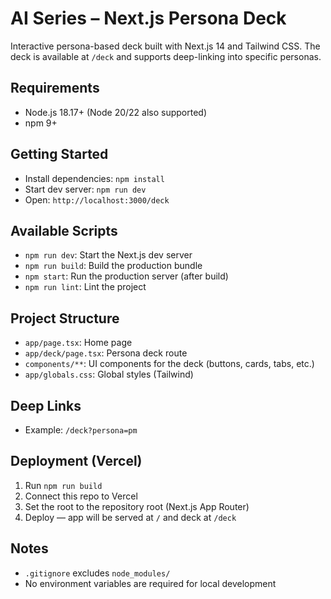# AI Series – Next.js Persona Deck

Interactive persona-based deck built with Next.js 14 and Tailwind CSS. The deck is available at `/deck` and supports deep-linking into specific personas.

## Requirements
- Node.js 18.17+ (Node 20/22 also supported)
- npm 9+

## Getting Started
- Install dependencies: `npm install`
- Start dev server: `npm run dev`
- Open: `http://localhost:3000/deck`

## Available Scripts
- `npm run dev`: Start the Next.js dev server
- `npm run build`: Build the production bundle
- `npm start`: Run the production server (after build)
- `npm run lint`: Lint the project

## Project Structure
- `app/page.tsx`: Home page
- `app/deck/page.tsx`: Persona deck route
- `components/**`: UI components for the deck (buttons, cards, tabs, etc.)
- `app/globals.css`: Global styles (Tailwind)

## Deep Links
- Example: `/deck?persona=pm`

## Deployment (Vercel)
1) Run `npm run build`
2) Connect this repo to Vercel
3) Set the root to the repository root (Next.js App Router)
4) Deploy — app will be served at `/` and deck at `/deck`

## Notes
- `.gitignore` excludes `node_modules/`
- No environment variables are required for local development
